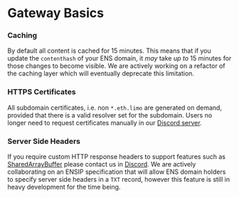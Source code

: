 # Gateway Basics

### Caching

By default all content is cached for 15 minutes. This means that if you update the `contenthash` of your ENS domain, it _may_ take _up to_ 15 minutes for those changes to become visible. We are actively working on a refactor of the caching layer which will eventually deprecate this limitation.

### HTTPS Certificates

All subdomain certificates, i.e. non `*.eth.limo` are generated on demand, provided that there is a valid resolver set for the subdomain. Users no longer need to request certificates manually in our [Discord server](https://discord.gg/zf8NxW94rB).

### Server Side Headers

If you require custom HTTP response headers to support features such as [SharedArrayBuffer](https://developer.mozilla.org/en-US/docs/Web/JavaScript/Reference/Global_Objects/SharedArrayBuffer) please contact us in [Discord](https://discord.gg/zf8NxW94rB). We are actively collaborating on an ENSIP specification that will allow ENS domain holders to specify server side headers in a `TXT` record, however this feature is still in heavy development for the time being.
